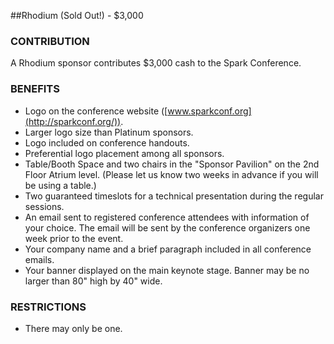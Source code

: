 ##Rhodium (Sold Out!) - $3,000

### CONTRIBUTION

A Rhodium sponsor contributes $3,000 cash to the Spark Conference.

### BENEFITS

* Logo on the conference website ([www.sparkconf.org](http://sparkconf.org/)).
* Larger logo size than Platinum sponsors.
* Logo included on conference handouts.
* Preferential logo placement among all sponsors.
* Table/Booth Space and two chairs in the "Sponsor Pavilion" on the 2nd Floor Atrium level. (Please let us know two weeks in advance if you will be using a table.)
* Two guaranteed timeslots for a technical presentation during the regular sessions.
* An email sent to registered conference attendees with information of your choice. The email will be sent by the conference organizers one week prior to the event.
* Your company name and a brief paragraph included in all conference emails.
* Your banner displayed on the main keynote stage. Banner may be no larger than 80" high by 40" wide.

### RESTRICTIONS

* There may only be one.
